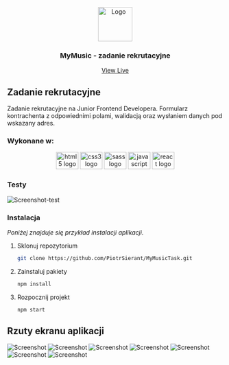 <div align="center">
  <a href="https://github.com/othneildrew/Best-README-Template">
    <img src="https://github.com/PiotrSierant/portfolioWeb/blob/master/public/images/logo_darkblue.svg" alt="Logo" width="80" height="80">
  </a>

<h3 align="center">MyMusic - zadanie rekrutacyjne</h3>

  <p align="center">
    <a href="https://piotrsierant.github.io/MyMusicTask/">View Live</a>
  </p>
</div>

## Zadanie rekrutacyjne

Zadanie rekrutacyjne na Junior Frontend Developera. Formularz kontrachenta z odpowiednimi polami, walidacją oraz wysłaniem danych pod wskazany adres.

### Wykonane w:

<div align="center">
  <img src="https://cdn.jsdelivr.net/gh/devicons/devicon/icons/html5/html5-original.svg" height="40" width="52" alt="html5 logo"  />
  <img src="https://github.com/devicons/devicon/blob/master/icons/css3/css3-original.svg" height="40" width="52" alt="css3 logo"  />
  <img src="https://cdn.jsdelivr.net/gh/devicons/devicon/icons/sass/sass-original.svg" height="40" width="52" alt="sass logo"  />
  <img src="https://cdn.jsdelivr.net/gh/devicons/devicon/icons/javascript/javascript-original.svg" height="40" width="52" alt="javascript logo"  />
  <img src="https://github.com/devicons/devicon/blob/master/icons/react/react-original.svg" height="40" width="52" alt="react logo"  />
</div>

### Testy

<img src="image/tests.png" alt="Screenshot-test">

### Instalacja

_Poniżej znajduje się przykład instalacji aplikacji._

1. Sklonuj repozytorium
   ```sh
   git clone https://github.com/PiotrSierant/MyMusicTask.git
   ```
2. Zainstaluj pakiety
   ```sh
   npm install
   ```
3. Rozpocznij projekt
   ```sh
   npm start
   ```

## Rzuty ekranu aplikacji

<img src="image/MyMusic-Task.png" alt="Screenshot">
<img src="image/MyMusic-Task_7.png" alt="Screenshot">
<img src="image/MyMusic-Task_2.png" alt="Screenshot">
<img src="image/MyMusic-Task_3.png" alt="Screenshot">
<img src="image/MyMusic-Task_4.png" alt="Screenshot">
<img src="image/MyMusic-Task_5.png" alt="Screenshot">
<img src="image/MyMusic-Task_6.png" alt="Screenshot">
